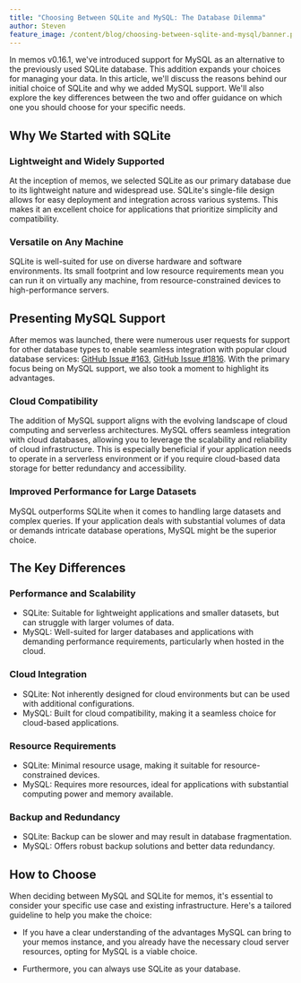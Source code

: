 ```yaml
---
title: "Choosing Between SQLite and MySQL: The Database Dilemma"
author: Steven
feature_image: /content/blog/choosing-between-sqlite-and-mysql/banner.png
---
```


In memos v0.16.1, we've introduced support for MySQL as an alternative to the previously used SQLite database. This addition expands your choices for managing your data. In this article, we'll discuss the reasons behind our initial choice of SQLite and why we added MySQL support. We'll also explore the key differences between the two and offer guidance on which one you should choose for your specific needs.

## Why We Started with SQLite

### Lightweight and Widely Supported

At the inception of memos, we selected SQLite as our primary database due to its lightweight nature and widespread use. SQLite's single-file design allows for easy deployment and integration across various systems. This makes it an excellent choice for applications that prioritize simplicity and compatibility.

### Versatile on Any Machine

SQLite is well-suited for use on diverse hardware and software environments. Its small footprint and low resource requirements mean you can run it on virtually any machine, from resource-constrained devices to high-performance servers.

## Presenting MySQL Support

After memos was launched, there were numerous user requests for support for other database types to enable seamless integration with popular cloud database services: [GitHub Issue #163](https://github.com/usememos/memos/issues/163), [GitHub Issue #1816](https://github.com/usememos/memos/issues/1816). With the primary focus being on MySQL support, we also took a moment to highlight its advantages.

### Cloud Compatibility

The addition of MySQL support aligns with the evolving landscape of cloud computing and serverless architectures. MySQL offers seamless integration with cloud databases, allowing you to leverage the scalability and reliability of cloud infrastructure. This is especially beneficial if your application needs to operate in a serverless environment or if you require cloud-based data storage for better redundancy and accessibility.

### Improved Performance for Large Datasets

MySQL outperforms SQLite when it comes to handling large datasets and complex queries. If your application deals with substantial volumes of data or demands intricate database operations, MySQL might be the superior choice.

## The Key Differences

### Performance and Scalability

- SQLite: Suitable for lightweight applications and smaller datasets, but can struggle with larger volumes of data.
- MySQL: Well-suited for larger databases and applications with demanding performance requirements, particularly when hosted in the cloud.

### Cloud Integration

- SQLite: Not inherently designed for cloud environments but can be used with additional configurations.
- MySQL: Built for cloud compatibility, making it a seamless choice for cloud-based applications.

### Resource Requirements

- SQLite: Minimal resource usage, making it suitable for resource-constrained devices.
- MySQL: Requires more resources, ideal for applications with substantial computing power and memory available.

### Backup and Redundancy

- SQLite: Backup can be slower and may result in database fragmentation.
- MySQL: Offers robust backup solutions and better data redundancy.

## How to Choose

When deciding between MySQL and SQLite for memos, it's essential to consider your specific use case and existing infrastructure. Here's a tailored guideline to help you make the choice:

- If you have a clear understanding of the advantages MySQL can bring to your memos instance, and you already have the necessary cloud server resources, opting for MySQL is a viable choice.

- Furthermore, you can always use SQLite as your database.
